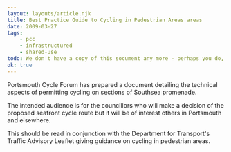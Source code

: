```yaml
---
layout: layouts/article.njk
title: Best Practice Guide to Cycling in Pedestrian Areas areas
date: 2009-03-27
tags:
    - pcc
    - infrastructured
    - shared-use
todo: We don't have a copy of this socument any more - perhaps you do, if so, let us know and we'll add it to the archive!
ok: true
---
```


Portsmouth Cycle Forum has prepared a document detailing the technical aspects of permitting cycling on sections of Southsea promenade.

The intended audience is for the councillors who will make a decision of the proposed seafront cycle route but it will be of interest others in Portsmouth and elsewhere.

This should be read in conjunction with the Department for Transport's Traffic Advisory Leaflet giving guidance on cycling in pedestrian areas.
